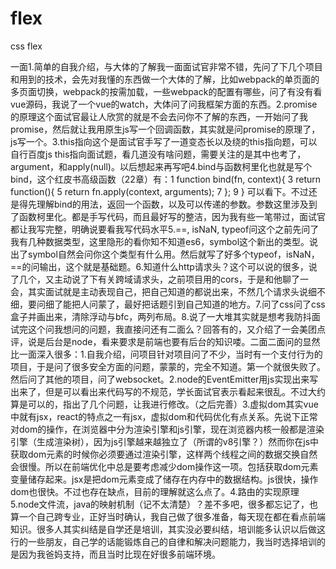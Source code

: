 # flex

css flex

一面1.简单的自我介绍，与大体的了解我一面面试官非常不错，先问了下几个项目和用到的技术，会先对我懂的东西做一个大体的了解，比如webpack的单页面的多页面切换，webpack的按需加载，一些webpack的配置有哪些，问了有没有看vue源码，我说了一个vue的watch，大体问了问我框架方面的东西。2.promise的原理这个面试官最让人欣赏的就是不会去问你不了解的东西，一开始问了我promise，然后就让我用原生js写一个回调函数，其实就是问promise的原理了，js写一个。3.this指向这个是面试官手写了一道变态长以及绕的this指向题，可以自行百度js this指向面试题，看几道没有啥问题，需要关注的是其中也考了，argument，和apply(null)。以后想起来再写吧4.bind与函数柯里化也就是写个bind，这个红皮书高级函数（22章）有：1 function bind(fn, context){
3   return function(){
5     return fn.apply(context, arguments);
7   };
9 }
可以看下。不过还是得先理解bind的用法，返回一个函数，以及可以传递的参数。参数这里涉及到了函数柯里化。都是手写代码，而且最好写的整洁，因为我有些一笔带过，面试官都让我写完整，明确说要看我写代码水平5.==, isNaN, typeof问这个之前先问了我有几种数据类型，这里隐形的看你知不知道es6，symbol这个新出的类型。说出了symbol自然会问你这个类型有什么用。然后就写了好多个typeof，isNaN，==的问输出，这个就是基础题。6.知道什么http请求头？这个可以说的很多，说了几个，又主动说了下有关跨域请求头，之前项目用的cors，于是和他聊了一会，其实面试就是主动表现自己，把自己知道的都说出来，不然几个请求头说细不细，要问细了能把人问蒙了，最好把话题引到自己知道的地方。7.问了css问了css盒子并画出来，清除浮动与bfc，两列布局。8.说了一大堆其实就是想考我防抖面试完这个问我想问的问题，我直接问还有二面么？回答有的，又介绍了一会美团点评，说是后台是node，看来要求是前端也要有后台的知识喽。二面二面问的显然比一面深入很多：1.自我介绍，问项目针对项目问了不少，当时有一个支付行为的项目，于是问了很多安全方面的问题，蒙蒙的，完全不知道。第一个就很失败了。然后问了其他的项目，问了websocket。2.node的EventEmitter用js实现出来写出来了，但是可以看出来代码写的不规范，学长面试官表示看起来很乱。不过大约算是可以的，指出了几个问题，让我进行修改。（之后完善）3.虚拟dom其实vue中就有jsx，react的特点之一有jsx，虚拟dom和代码优化有点关系。先说下正常对dom的操作，在浏览器中分为渲染引擎和js引擎，现在浏览器内核一般都是渲染引擎（生成渲染树），因为js引擎越来越独立了（所谓的v8引擎？）然而你在js中获取dom元素的时候你必须要通过渲染引擎，这样两个线程之间的数据交换自然会很慢。所以在前端优化中总是要考虑减少dom操作这一项。包括获取dom元素变量储存起来。jsx是把dom元素变成了储存在内存中的数据结构。js很快，操作dom也很快。不过也存在缺点，目前的理解就这么点了。4.路由的实现原理5.node文件流，java的映射机制（记不太清楚）？差不多吧，很多都忘记了，也算一个自己跨专业，正好当时确认，我自己做了很多准备，每天现在都在看点前端知识。很多人其实纠结是自学还是培训，其实没必要纠结，培训能多认识以后做这行的一些朋友，自己学的话能锻炼自己的自律和解决问题能力，我当时选择培训的是因为我爸妈支持，而且当时比现在好很多前端环境。